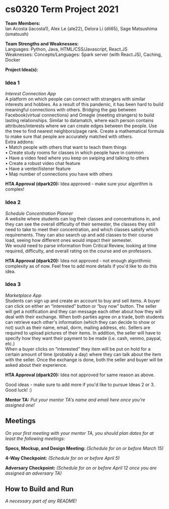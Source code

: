 # cs0320 Term Project 2021

**Team Members:**<br/>
Ian Acosta (iacosta1), Alex Le (ale22), Delora Li (dli65), Sage Matsushima (smatsush)

**Team Strengths and Weaknesses:** <br/>
Languages: Python, Java, HTML/CSS/Javascript, React.JS <br/>
Weaknesses: Concepts/Languages: Spark server (with React.JS), Caching, Docker


**Project Idea(s):** 
### Idea 1
_Interest Connection App_ <br/>
A platform on which people can connect with strangers with similar interests and hobbies. 
As a result of this pandemic, it has been hard to build meaningful connections with others. 
Bridging the gap between Facebook(virtual connections) and Omegle (meeting strangers) to 
build lasting relationships. Similar to datamatch, where each person contains attributes/interests 
where we can create edges between the people. Use the tree to find nearest neighbors/page rank. 
Create a mathematical formula to make sure that people are accurately matched with others. <br/>
Extra addons:<br/>
• Match people with others that want to teach them things<br/>
• Create study rooms for classes in which people have in common<br/>
• Have a video feed where you keep on swiping and talking to others<br/>
• Create a robust video chat feature<br/>
• Have a venter/listener feature<br/>
• Map number of connections you have with others<br/>

**HTA Approval (dpark20):** Idea approved - make sure your algorithm is complex!

### Idea 2 <br/>
_Schedule Concentration Planner_ <br/>
A website where students can log their classes and concentrations in, and they can see the 
overall difficulty of their semester, the classes they still need to take to meet their 
concentration, and which classes satisfy which requirements. They can also search up and add 
classes to their course load, seeing how different ones would impact their semester.
<br/>
We would need to parse information from Critical Review, looking at time required, difficulty, 
and overall rating on the course and on professors.

**HTA Approval (dpark20):** Idea not approved - not enough algorithmic complexity as of now. Feel free to add more details if you'd like to do this idea.

### Idea 3
_Marketplace App_ <br/>
Students can sign up and create an account to buy and sell items. A buyer can click on either
an “interested” button or “buy now” button. The seller will get a notification and they can 
message each other about how they will deal with their exchange. When both parties agree on a 
trade, both students can retrieve each other's information (which they can decide to show or not)
such as their name, email, dorm, mailing address, etc. Sellers are required to upload pictures 
of their items. In addition, the seller will have to specify how they want their payment to 
be made (i.e. cash, venmo, paypal, etc.) <br/>
When a buyer clicks on “interested” they item will be put on hold for a certain amount of 
time (probably a day) where they can talk about the item with the seller. Once the exchange 
is done, both the seller and buyer will be asked about their experience.

**HTA Approval (dpark20):** Idea not approved for same reason as above.

Good ideas - make sure to add more if you'd like to pursue Ideas 2 or 3. Good luck! :)

**Mentor TA:** _Put your mentor TA's name and email here once you're assigned one!_

## Meetings
_On your first meeting with your mentor TA, you should plan dates for at least the following meetings:_

**Specs, Mockup, and Design Meeting:** _(Schedule for on or before March 15)_

**4-Way Checkpoint:** _(Schedule for on or before April 5)_

**Adversary Checkpoint:** _(Schedule for on or before April 12 once you are assigned an adversary TA)_

## How to Build and Run
_A necessary part of any README!_
